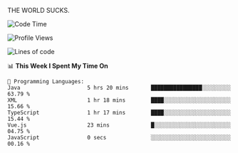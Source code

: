 THE WORLD SUCKS.

<!--START_SECTION:waka-->
![Code Time](http://img.shields.io/badge/Code%20Time-755%20hrs%2036%20mins-blue)

![Profile Views](http://img.shields.io/badge/Profile%20Views-0-blue)

![Lines of code](https://img.shields.io/badge/From%20Hello%20World%20I%27ve%20Written-2.1%20million%20lines%20of%20code-blue)

📊 **This Week I Spent My Time On** 

```text
💬 Programming Languages: 
Java                     5 hrs 20 mins       ████████████████░░░░░░░░░   63.79 % 
XML                      1 hr 18 mins        ████░░░░░░░░░░░░░░░░░░░░░   15.66 % 
TypeScript               1 hr 17 mins        ████░░░░░░░░░░░░░░░░░░░░░   15.44 % 
Vue.js                   23 mins             █░░░░░░░░░░░░░░░░░░░░░░░░   04.75 % 
JavaScript               0 secs              ░░░░░░░░░░░░░░░░░░░░░░░░░   00.16 % 
```


<!--END_SECTION:waka-->
